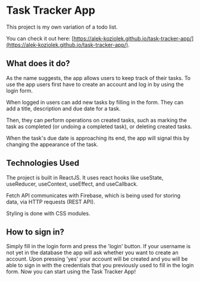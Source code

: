 # Task Tracker App

This project is my own variation of a todo list.

You can check it out here: [https://alek-koziolek.github.io/task-tracker-app/](https://alek-koziolek.github.io/task-tracker-app/).


## What does it do?

As the name suggests, the app allows users to keep track of their tasks. To use the app users first have to create an account and log in by using the login form.

When logged in users can add new tasks by filling in the form. They can add a title, description and due date for a task.

Then, they can perform operations on created tasks, such as marking the task as completed (or undoing a completed task), or deleting created tasks.

When the task's due date is approaching its end, the app will signal this by changing the appearance of the task.

## Technologies Used

The project is built in ReactJS. It uses react hooks like useState, useReducer, useContext, useEffect, and useCallback.

Fetch API communicates with Firebase, which is being used for storing data, via HTTP requests (REST API).

Styling is done with CSS modules.


## How to sign in?

Simply fill in the login form and press the 'login' button. If your username is not yet in the database the app will ask whether you want to create an account. Upon pressing 'yes' your account will be created and you will be able to sign in with the credentials that you previously used to fill in the login form. Now you can start using the Task Tracker App!
